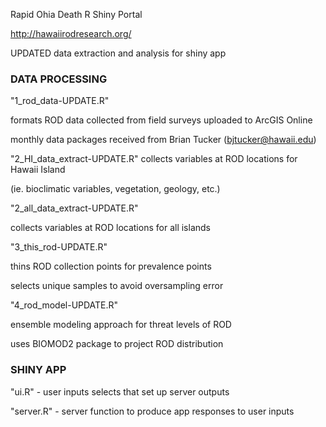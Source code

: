 Rapid Ohia Death R Shiny Portal

http://hawaiirodresearch.org/ 

UPDATED data extraction and analysis for shiny app

### DATA PROCESSING ###
"1_rod_data-UPDATE.R"

formats ROD data collected from field surveys uploaded to ArcGIS Online

monthly data packages received from Brian Tucker (<bjtucker@hawaii.edu>)

"2_HI_data_extract-UPDATE.R"
collects variables at ROD locations for Hawaii Island

(ie. bioclimatic variables, vegetation, geology, etc.)

"2_all_data_extract-UPDATE.R"

collects variables at ROD locations for all islands

"3_this_rod-UPDATE.R"

thins ROD collection points for prevalence points

selects unique samples to avoid oversampling error

"4_rod_model-UPDATE.R"

ensemble modeling approach for threat levels of ROD

uses BIOMOD2 package to project ROD distribution 


### SHINY APP ###
"ui.R" - user inputs selects that set up server outputs

"server.R" - server function to produce app responses to user inputs
